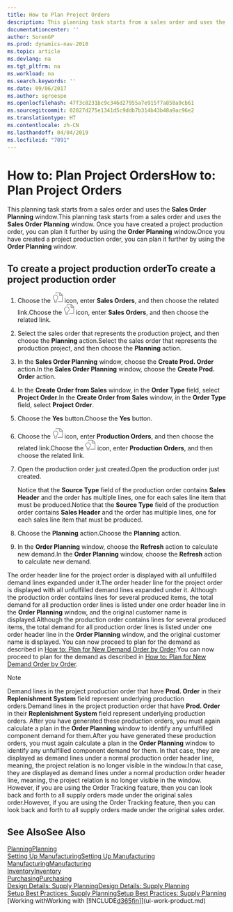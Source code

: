 ```yaml
---
title: How to Plan Project Orders
description: This planning task starts from a sales order and uses the **Sales Order Planning** window. Once you have created a project production order, you can plan it further by using the **Order Planning** window.
documentationcenter: ''
author: SorenGP
ms.prod: dynamics-nav-2018
ms.topic: article
ms.devlang: na
ms.tgt_pltfrm: na
ms.workload: na
ms.search.keywords: ''
ms.date: 09/06/2017
ms.author: sgroespe
ms.openlocfilehash: 47f3c8231bc9c346d27955a7e915f7a858a9cb61
ms.sourcegitcommit: 02827d275e1341d5c9ddb7b314b43b48a9ac96e2
ms.translationtype: HT
ms.contentlocale: zh-CN
ms.lasthandoff: 04/04/2019
ms.locfileid: "7091"
---
```

# <a name="how-to-plan-project-orders"></a><span data-ttu-id="f10b9-104">How to: Plan Project Orders</span><span class="sxs-lookup"><span data-stu-id="f10b9-104">How to: Plan Project Orders</span></span>
<span data-ttu-id="f10b9-105">This planning task starts from a sales order and uses the **Sales Order Planning** window.</span><span class="sxs-lookup"><span data-stu-id="f10b9-105">This planning task starts from a sales order and uses the **Sales Order Planning** window.</span></span> <span data-ttu-id="f10b9-106">Once you have created a project production order, you can plan it further by using the **Order Planning** window.</span><span class="sxs-lookup"><span data-stu-id="f10b9-106">Once you have created a project production order, you can plan it further by using the **Order Planning** window.</span></span>  

## <a name="to-create-a-project-production-order"></a><span data-ttu-id="f10b9-107">To create a project production order</span><span class="sxs-lookup"><span data-stu-id="f10b9-107">To create a project production order</span></span>  

1.  <span data-ttu-id="f10b9-108">Choose the ![Search for Page or Report](media/ui-search/search_small.png "Search for Page or Report icon") icon, enter **Sales Orders**, and then choose the related link.</span><span class="sxs-lookup"><span data-stu-id="f10b9-108">Choose the ![Search for Page or Report](media/ui-search/search_small.png "Search for Page or Report icon") icon, enter **Sales Orders**, and then choose the related link.</span></span>  
2.  <span data-ttu-id="f10b9-109">Select the sales order that represents the production project, and then choose the **Planning** action.</span><span class="sxs-lookup"><span data-stu-id="f10b9-109">Select the sales order that represents the production project, and then choose the **Planning** action.</span></span>  
4.  <span data-ttu-id="f10b9-110">In the **Sales Order Planning** window, choose  the **Create Prod. Order** action.</span><span class="sxs-lookup"><span data-stu-id="f10b9-110">In the **Sales Order Planning** window, choose  the **Create Prod. Order** action.</span></span>  
5.  <span data-ttu-id="f10b9-111">In the **Create Order from Sales** window, in the **Order Type** field, select **Project Order**.</span><span class="sxs-lookup"><span data-stu-id="f10b9-111">In the **Create Order from Sales** window, in the **Order Type** field, select **Project Order**.</span></span>  
6.  <span data-ttu-id="f10b9-112">Choose the **Yes** button.</span><span class="sxs-lookup"><span data-stu-id="f10b9-112">Choose the **Yes** button.</span></span>  
7.  <span data-ttu-id="f10b9-113">Choose the ![Search for Page or Report](media/ui-search/search_small.png "Search for Page or Report icon") icon, enter **Production Orders**, and then choose the related link.</span><span class="sxs-lookup"><span data-stu-id="f10b9-113">Choose the ![Search for Page or Report](media/ui-search/search_small.png "Search for Page or Report icon") icon, enter **Production Orders**, and then choose the related link.</span></span>
8. <span data-ttu-id="f10b9-114">Open the production order just created.</span><span class="sxs-lookup"><span data-stu-id="f10b9-114">Open the production order just created.</span></span>  

    <span data-ttu-id="f10b9-115">Notice that the **Source Type** field of the production order contains **Sales Header** and the order has multiple lines, one for each sales line item that must be produced.</span><span class="sxs-lookup"><span data-stu-id="f10b9-115">Notice that the **Source Type** field of the production order contains **Sales Header** and the order has multiple lines, one for each sales line item that must be produced.</span></span>  
9. <span data-ttu-id="f10b9-116">Choose the **Planning** action.</span><span class="sxs-lookup"><span data-stu-id="f10b9-116">Choose the **Planning** action.</span></span>
10. <span data-ttu-id="f10b9-117">In the **Order Planning** window, choose the **Refresh** action to calculate new demand.</span><span class="sxs-lookup"><span data-stu-id="f10b9-117">In the **Order Planning** window, choose the **Refresh** action to calculate new demand.</span></span>  

<span data-ttu-id="f10b9-118">The order header line for the project order is displayed with all unfulfilled demand lines expanded under it.</span><span class="sxs-lookup"><span data-stu-id="f10b9-118">The order header line for the project order is displayed with all unfulfilled demand lines expanded under it.</span></span> <span data-ttu-id="f10b9-119">Although the production order contains lines for several produced items, the total demand for all production order lines is listed under one order header line in the **Order Planning** window, and the original customer name is displayed.</span><span class="sxs-lookup"><span data-stu-id="f10b9-119">Although the production order contains lines for several produced items, the total demand for all production order lines is listed under one order header line in the **Order Planning** window, and the original customer name is displayed.</span></span> <span data-ttu-id="f10b9-120">You can now proceed to plan for the demand as described in [How to: Plan for New Demand Order by Order](production-how-to-plan-for-new-demand.md).</span><span class="sxs-lookup"><span data-stu-id="f10b9-120">You can now proceed to plan for the demand as described in [How to: Plan for New Demand Order by Order](production-how-to-plan-for-new-demand.md).</span></span>  

> [!NOTE]  
>  <span data-ttu-id="f10b9-121">Demand lines in the project production order that have **Prod. Order** in their **Replenishment System** field represent underlying production orders.</span><span class="sxs-lookup"><span data-stu-id="f10b9-121">Demand lines in the project production order that have **Prod. Order** in their **Replenishment System** field represent underlying production orders.</span></span> <span data-ttu-id="f10b9-122">After you have generated these production orders, you must again calculate a plan in the **Order Planning** window to identify any unfulfilled component demand for them.</span><span class="sxs-lookup"><span data-stu-id="f10b9-122">After you have generated these production orders, you must again calculate a plan in the **Order Planning** window to identify any unfulfilled component demand for them.</span></span> <span data-ttu-id="f10b9-123">In that case, they are displayed as demand lines under a normal production order header line, meaning, the project relation is no longer visible in the window.</span><span class="sxs-lookup"><span data-stu-id="f10b9-123">In that case, they are displayed as demand lines under a normal production order header line, meaning, the project relation is no longer visible in the window.</span></span> <span data-ttu-id="f10b9-124">However, if you are using the Order Tracking feature, then you can look back and forth to all supply orders made under the original sales order.</span><span class="sxs-lookup"><span data-stu-id="f10b9-124">However, if you are using the Order Tracking feature, then you can look back and forth to all supply orders made under the original sales order.</span></span>  

## <a name="see-also"></a><span data-ttu-id="f10b9-125">See Also</span><span class="sxs-lookup"><span data-stu-id="f10b9-125">See Also</span></span>
[<span data-ttu-id="f10b9-126">Planning</span><span class="sxs-lookup"><span data-stu-id="f10b9-126">Planning</span></span>](production-planning.md)   
[<span data-ttu-id="f10b9-127">Setting Up Manufacturing</span><span class="sxs-lookup"><span data-stu-id="f10b9-127">Setting Up Manufacturing</span></span>](production-configure-production-processes.md)  
[<span data-ttu-id="f10b9-128">Manufacturing</span><span class="sxs-lookup"><span data-stu-id="f10b9-128">Manufacturing</span></span>](production-manage-manufacturing.md)    
[<span data-ttu-id="f10b9-129">Inventory</span><span class="sxs-lookup"><span data-stu-id="f10b9-129">Inventory</span></span>](inventory-manage-inventory.md)  
[<span data-ttu-id="f10b9-130">Purchasing</span><span class="sxs-lookup"><span data-stu-id="f10b9-130">Purchasing</span></span>](purchasing-manage-purchasing.md)  
[<span data-ttu-id="f10b9-131">Design Details: Supply Planning</span><span class="sxs-lookup"><span data-stu-id="f10b9-131">Design Details: Supply Planning</span></span>](design-details-supply-planning.md)   
[<span data-ttu-id="f10b9-132">Setup Best Practices: Supply Planning</span><span class="sxs-lookup"><span data-stu-id="f10b9-132">Setup Best Practices: Supply Planning</span></span>](setup-best-practices-supply-planning.md)  
[<span data-ttu-id="f10b9-133">Working with</span><span class="sxs-lookup"><span data-stu-id="f10b9-133">Working with</span></span> [!INCLUDE[d365fin](includes/d365fin_md.md)]](ui-work-product.md)
